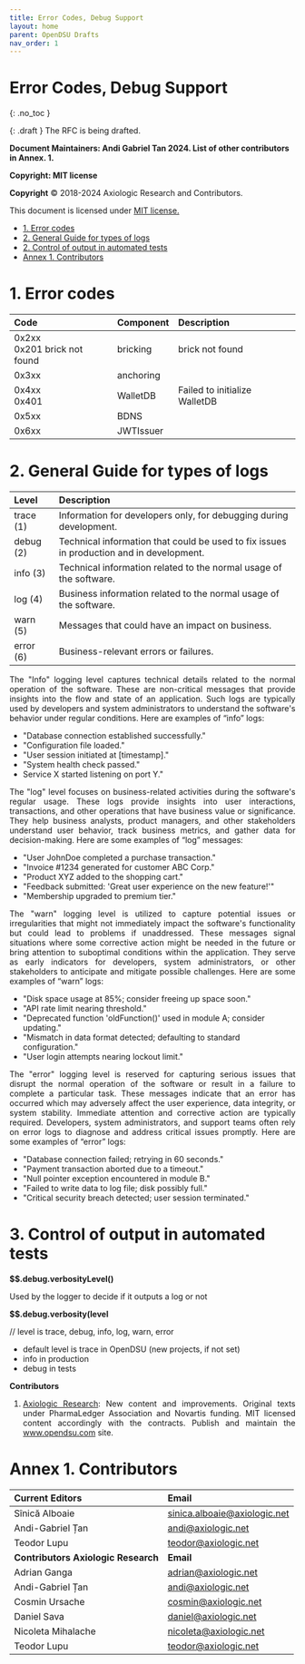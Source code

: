 ```yaml
---
title: Error Codes, Debug Support
layout: home
parent: OpenDSU Drafts
nav_order: 1
---
```



# **Error Codes, Debug Support**
{: .no_toc }

{: .draft }
The RFC is being drafted.

**Document Maintainers: Andi Gabriel Tan 2024. List of other contributors in Annex. 1.**

**Copyright: MIT license**

 **Copyright** © 2018-2024 Axiologic Research and Contributors.

This document is licensed under [MIT license.](https://en.wikipedia.org/wiki/MIT_License)

<!-- TOC -->
* [1. Error codes](#1-error-codes)
* [2. General Guide for types of logs](#2-general-guide-for-types-of-logs)
* [2. Control of output in automated tests](#2-control-of-output-in-automated-tests)
* [Annex 1. Contributors](#annex-1-contributors)
<!-- TOC -->


# 1. Error codes


| **Code**                           | **Component**  | **Description**               |
|:-----------------------------------|:---------------|:------------------------------|
| 0x2xx <br/> 0x201 brick not found  | bricking       | brick not found               |
| 0x3xx                              | anchoring      |                               |
| 0x4xx <br/> 0x401                  | WalletDB       | Failed to initialize WalletDB |
| 0x5xx                              | BDNS           |                               |
| 0x6xx                              | JWTIssuer      |                               |

# 2. General Guide for types of logs

| Level     | Description                                                                              |
|:----------|:-----------------------------------------------------------------------------------------|
| trace (1) | Information for developers only, for debugging during development.                       |
| debug (2) | Technical information that could be used to fix issues in production and in development. |
| info (3)  | Technical information related to the normal usage of the software.                       |
| log (4)   | Business information related to the normal usage of the software.                        |
| warn (5)  | Messages that could have an impact on business.                                          |
| error (6) | Business-relevant errors or failures.                                                    |


<p style='text-align: justify;'>The "Info" logging level captures technical details related to the normal operation of the software. These are non-critical messages that provide insights into the flow and state of an application. Such logs are typically used by developers and system administrators to understand the software's behavior under regular conditions. Here are examples of “info” logs:
</p>

* "Database connection established successfully."
* "Configuration file loaded."
* "User session initiated at [timestamp]."
* "System health check passed."
* Service X started listening on port Y."

<p style='text-align: justify;'>The "log" level focuses on business-related activities during the software's regular usage. These logs provide insights into user interactions, transactions, and other operations that have business value or significance. They help business analysts, product managers, and other stakeholders understand user behavior, track business metrics, and gather data for decision-making. Here are some examples of “log” messages:
</p>

* "User JohnDoe completed a purchase transaction."
* "Invoice #1234 generated for customer ABC Corp."
* "Product XYZ added to the shopping cart."
* "Feedback submitted: 'Great user experience on the new feature!'"
* "Membership upgraded to premium tier."

<p style='text-align: justify;'>The "warn" logging level is utilized to capture potential issues or irregularities that might not immediately impact the software's functionality but could lead to problems if unaddressed. These messages signal situations where some corrective action might be needed in the future or bring attention to suboptimal conditions within the application. They serve as early indicators for developers, system administrators, or other stakeholders to anticipate and mitigate possible challenges. Here are some examples of “warn” logs:
</p>

* "Disk space usage at 85%; consider freeing up space soon."
* "API rate limit nearing threshold."
* "Deprecated function 'oldFunction()' used in module A; consider updating."
* "Mismatch in data format detected; defaulting to standard configuration."
* "User login attempts nearing lockout limit."

<p style='text-align: justify;'>The "error" logging level is reserved for capturing serious issues that disrupt the normal operation of the software or result in a failure to complete a particular task. These messages indicate that an error has occurred which may adversely affect the user experience, data integrity, or system stability. Immediate attention and corrective action are typically required. Developers, system administrators, and support teams often rely on error logs to diagnose and address critical issues promptly. Here are some examples of “error” logs:
</p>

* "Database connection failed; retrying in 60 seconds."
* "Payment transaction aborted due to a timeout."
* "Null pointer exception encountered in module B."
* "Failed to write data to log file; disk possibly full."
* "Critical security breach detected; user session terminated."

# 3. Control of output in automated tests

**$$.debug.verbosityLevel()**

Used by the logger to decide if it outputs a log or not

**$$.debug.verbosity(level**

// level  is trace, debug, info, log, warn, error
- default level is trace in OpenDSU (new projects, if not set)
- info in production
- debug in tests

**Contributors**


1. <p style='text-align: justify;'><a href="www.axiologic.net">Axiologic Research</a>: New content and improvements. Original texts under PharmaLedger Association and Novartis funding. MIT licensed content accordingly with the contracts. Publish and maintain the <a href="www.opendsu.com">www.opendsu.com</a> site.

# Annex 1. Contributors

| **Current Editors**                 | **Email**                                                        |
|:------------------------------------|:-----------------------------------------------------------------|
| Sînică Alboaie                      | sinica.alboaie@axiologic.net                                     |
| Andi-Gabriel Țan                   | andi@axiologic.net                                                |
| Teodor Lupu                         | teodor@axiologic.net                                             |
| **Contributors Axiologic Research** | **Email**                                                        |
| Adrian Ganga                        | adrian@axiologic.net                                             |
| Andi-Gabriel Țan                    | andi@axiologic.net                                               |
| Cosmin Ursache                      | cosmin@axiologic.net                                             |
| Daniel Sava                         | daniel@axiologic.net                                             |
| Nicoleta Mihalache                  | nicoleta@axiologic.net                                           |
| Teodor Lupu                         | teodor@axiologic.net                                             |



